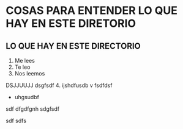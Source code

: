 # COSAS PARA ENTENDER LO QUE HAY EN ESTE DIRETORIO
## LO QUE HAY EN ESTE DIRECTORIO

1. Me lees
1. Te leo
1. Nos leemos

DSJJUUJJ
dsgfsdf
4. ijshdfusdb v
fsdfdsf
- uhgsudbf

sdf
dfgdfgnh
sdgfsdf

sdf sdfs